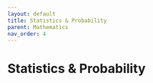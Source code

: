 ```yaml
---
layout: default
title: Statistics & Probability
parent: Mathematics
nav_order: 4
---
```


# Statistics & Probability
